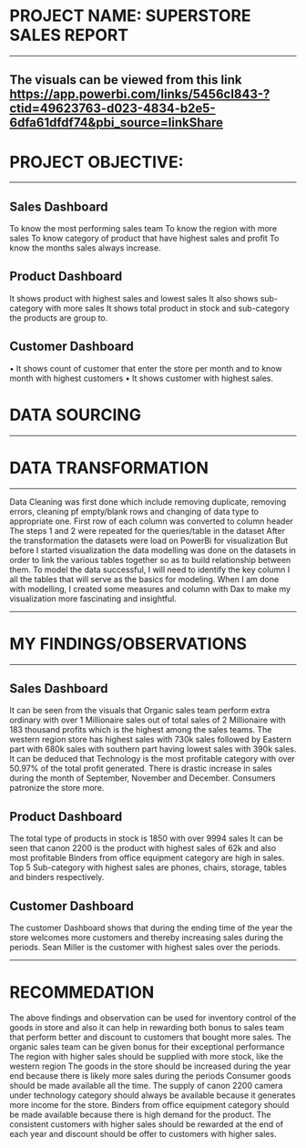 # PROJECT NAME: SUPERSTORE SALES REPORT
----
The visuals can be viewed from this link https://app.powerbi.com/links/5456cI843-?ctid=49623763-d023-4834-b2e5-6dfa61dfdf74&pbi_source=linkShare
----
# PROJECT OBJECTIVE:
----

Sales Dashboard
----
To know the most performing sales team
To know the region with more sales 
To know category of product that have highest sales and profit
To know the months sales always increase.

Product Dashboard
----
It shows product with highest sales and lowest sales 
It also shows sub-category with more sales
It shows total product in stock and sub-category the products are group to.


Customer Dashboard
----
•	It shows count of customer that enter the store per month and to know month with highest customers 
•	 It shows customer with highest sales.

# DATA SOURCING 
----

# DATA TRANSFORMATION 
----
Data Cleaning was first done which include removing duplicate, removing errors, cleaning pf empty/blank rows and changing of data type to appropriate one.
First row of each column was converted to column header
The steps 1 and 2 were repeated for the queries/table in the dataset
After the transformation the datasets were load on PowerBi for visualization 
But before I started visualization the data modelling was done on the datasets in order to link the various tables together so as to build relationship between them.
To model the data successful, I will need to identify the key column I all the tables that will serve as the basics for modeling.
When I am done with modelling, I created some measures and column with Dax to make my visualization more fascinating and insightful.

----
# MY FINDINGS/OBSERVATIONS 
----

Sales Dashboard 
-----
It can be seen from the visuals that Organic sales team perform extra ordinary with over 1 Millionaire sales out of total sales of 2 Millionaire with 183 thousand profits which is the highest among the sales teams.
The western region store has highest sales with 730k sales followed by Eastern part with 680k sales with southern part having lowest sales with 390k sales.
It can be deduced that Technology is the most profitable category with over 50.97% of the total profit generated.
There is drastic increase in sales during the month of September, November and December.
Consumers patronize the store more.

Product Dashboard 
-----
The total type of products in stock is 1850 with over 9994 sales 
It can be seen that canon 2200 is the product with highest sales of 62k and also most profitable
Binders from office equipment category are high in sales.
Top 5 Sub-category with highest sales are phones, chairs, storage, tables and binders respectively.

Customer Dashboard 
-----
The customer Dashboard shows that during the ending time of the year the store welcomes more customers and thereby increasing sales during the periods.
Sean Miller is the customer with highest sales over the periods.

----
# RECOMMEDATION 

The above findings and observation can be used for inventory control of the goods in store and also it can help in rewarding both bonus to sales team that perform better and discount to customers that bought more sales.
The organic sales team can be given bonus for their exceptional performance 
The region with higher sales should be supplied with more stock, like the western region 
The goods in the store should be increased during the year end because there is likely more sales during the periods 
Consumer goods should be made available all the time.
The supply of canon 2200 camera under technology category should always be available because it generates more income for the store. 
Binders from office equipment category should be made available because there is high demand for the product.
The consistent customers with higher sales should be rewarded at the end of each year and discount should be offer to customers with higher sales.
